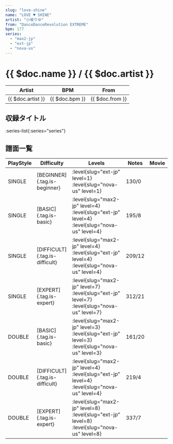 ```yaml
---
slug: "love-shine"
name: "LOVE ♥ SHINE"
artist: "小坂りゆ"
from: "DanceDanceRevolution EXTREME"
bpm: 177
series:
  - "max2-jp"
  - "ext-jp"
  - "nova-us"
---
```


# {{ $doc.name }} / {{ $doc.artist }}

|Artist|BPM|From|
|------|---|----|
|{{ $doc.artist }}|{{ $doc.bpm }}|{{ $doc.from }}|

## 収録タイトル

:series-list{:series="series"}

## 譜面一覧

|PlayStyle|Difficulty|Levels|Notes|Movie|
|---------|----------|------|-----|-----|
|SINGLE|[BEGINNER]{.tag.is-beginner}|:level{slug="ext-jp" level=1} :level{slug="nova-us" level=1}|130/0||
|SINGLE|[BASIC]{.tag.is-basic}|:level{slug="max2-jp" level=4} :level{slug="ext-jp" level=4} :level{slug="nova-us" level=4}|195/8||
|SINGLE|[DIFFICULT]{.tag.is-difficult}|:level{slug="max2-jp" level=4} :level{slug="ext-jp" level=4} :level{slug="nova-us" level=4}|209/12||
|SINGLE|[EXPERT]{.tag.is-expert}|:level{slug="max2-jp" level=7} :level{slug="ext-jp" level=7} :level{slug="nova-us" level=7}|312/21||
|DOUBLE|[BASIC]{.tag.is-basic}|:level{slug="max2-jp" level=3} :level{slug="ext-jp" level=3} :level{slug="nova-us" level=3}|161/20||
|DOUBLE|[DIFFICULT]{.tag.is-difficult}|:level{slug="max2-jp" level=4} :level{slug="ext-jp" level=4} :level{slug="nova-us" level=4}|219/4||
|DOUBLE|[EXPERT]{.tag.is-expert}|:level{slug="max2-jp" level=8} :level{slug="ext-jp" level=8} :level{slug="nova-us" level=8}|337/7||
